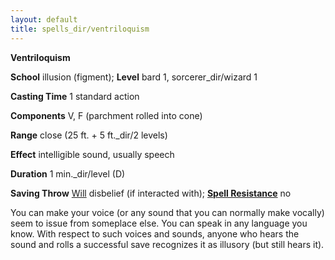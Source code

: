 ```yaml
---
layout: default
title: spells_dir/ventriloquism
---
```

 **Ventriloquism**

**School** illusion (figment); **Level** bard 1, sorcerer_dir/wizard 1

**Casting Time** 1 standard action

**Components** V, F (parchment rolled into cone)

**Range** close (25 ft. + 5 ft._dir/2 levels)

**Effect** intelligible sound, usually speech

**Duration** 1 min._dir/level (D)

**Saving Throw** [Will](../../combat#_will) disbelief (if interacted with); **[Spell Resistance](../../glossary#_spell-resistance)** no

You can make your voice (or any sound that you can normally make vocally) seem to issue from someplace else. You can speak in any language you know. With respect to such voices and sounds, anyone who hears the sound and rolls a successful save recognizes it as illusory (but still hears it).

